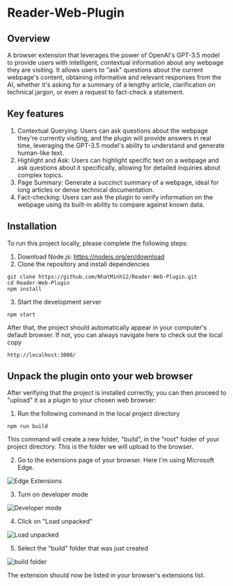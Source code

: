 # Reader-Web-Plugin

## Overview

A browser extension that leverages the power of OpenAI's GPT-3.5 model to provide users with intelligent, contextual information about any webpage they are visiting.
It allows users to "ask" questions about the current webpage's content, obtaining informative and relevant responses from the AI, whether it's asking for a summary of a lengthy article, clarification on technical jargon, or even a request to fact-check a statement.

## Key features

1. Contextual Querying: Users can ask questions about the webpage they're currently visiting, and the plugin will provide answers in real time, leveraging the GPT-3.5 model's ability to understand and generate human-like text.
2. Highlight and Ask: Users can highlight specific text on a webpage and ask questions about it specifically, allowing for detailed inquiries about complex topics.
3. Page Summary: Generate a succinct summary of a webpage, ideal for long articles or dense technical documentation.
4. Fact-checking: Users can ask the plugin to verify information on the webpage using its built-in ability to compare against known data.

## Installation
To run this project locally, please complete the following steps:
1. Download Node.js: https://nodejs.org/en/download
2. Clone the repository and install dependencies
```
git clone https://github.com/NhatMinh12/Reader-Web-Plugin.git
cd Reader-Web-Plugin
npm install
```
3. Start the development server
```
npm start
```
After that, the project should automatically appear in your computer's default browser. If not, you can always navigate here to check out the local copy
```
http://localhost:3000/
```

## Unpack the plugin onto your web browser
After verifying that the project is installed correctly, you can then proceed to "upload" it as a plugin to your chosen web browser:
1. Run the following command in the local project directory
```
npm run build
```
This command will create a new folder, "build", in the "root" folder of your project directory. This is the folder we will upload to the browser.<br>  

2. Go to the extensions page of your browser. Here I'm using Microsoft Edge.

![Edge Extensions](https://i.imgur.com/GgPNTPs.png)

3. Turn on developer mode  

![Developer mode](https://i.imgur.com/8iVwqLU.png)  

4. Click on "Load unpacked"

![Load unpacked](https://i.imgur.com/RyKm8er.png)  

5. Select the "build" folder that was just created

![build folder](https://i.imgur.com/5nqnze2.png)  

The extension should now be listed in your browser's extensions list.
